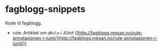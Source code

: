 fagblogg-snippets
==========

Kode til fagblogg.

* rule: Artikkel om `@Rule` i JUnit ([http://fagblogg.mesan.no/rule-annotasjonen-i-junit/](http://fagblogg.mesan.no/rule-annotasjonen-i-junit/))

